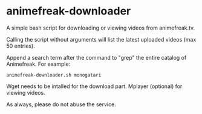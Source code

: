 animefreak-downloader
================
A simple bash script for downloading or viewing videos from animefreak.tv.

Calling the script without arguments will list the latest uploaded videos (max 50 entries).

Append a search term after the command to \"grep\" the entire catalog of Animefreak.
For example:

	animefreak-downloader.sh monogatari 

Wget needs to be intalled for the download part. Mplayer (optional) for viewing videos.

As always, please do not abuse the service.
